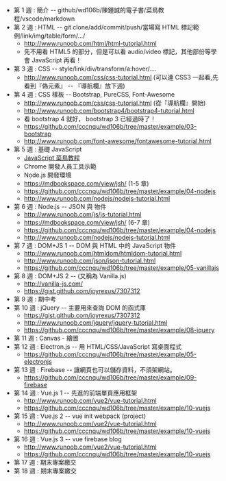 * 第 1 週 : 簡介 -- github/wd106b/陳鍾誠的電子書/菜鳥教程/vscode/markdown
* 第 2 週 : HTML -- git clone/add/commit/push/當場寫 HTML 標記範例/link/img/table/form/.../
  * http://www.runoob.com/html/html-tutorial.html
  * 先不用看 HTML5 的部分，但是可以看 audio/video 標記，其他部份等學會 JavaScript 再看！
* 第 3 週 : CSS -- style/link/div/transform/a:hover/....
  * http://www.runoob.com/css/css-tutorial.html (可以連 CSS3 一起看,先看到『偽元素』 -- 『導航欄』放下週) 
* 第 4 週 : CSS 樣板 -- Bootstrap, PureCSS, Font-Awesome
  * http://www.runoob.com/css/css-tutorial.html (從『導航欄』開始) 
  * http://www.runoob.com/bootstrap4/bootstrap4-tutorial.html
  * 看 bootstrap 4 就好， bootstrap 3 已經過時了！
  * https://github.com/cccnqu/wd106b/tree/master/example/03-bootstrap
  * http://www.runoob.com/font-awesome/fontawesome-tutorial.html
* 第 5 週 : 基礎 JavaScript
  * [JavaScript 菜鳥教程](http://www.runoob.com/js/js-tutorial.html)
  * Chrome 開發人員工具示範
  * Node.js 開發環境
  * https://mdbookspace.com/view/jsh/ (1-5 章)
  * https://github.com/cccnqu/wd106b/tree/master/example/04-nodejs
  * http://www.runoob.com/nodejs/nodejs-tutorial.html
* 第 6 週 : Node.js -- JSON 與 物件
  * http://www.runoob.com/js/js-tutorial.html
  * https://mdbookspace.com/view/jsh/ (6-7 章)
  * https://github.com/cccnqu/wd106b/tree/master/example/04-nodejs
  * http://www.runoob.com/nodejs/nodejs-tutorial.html
* 第 7 週 : DOM+JS 1 -- DOM 與 HTML 中的 JavaScript 物件
  * http://www.runoob.com/htmldom/htmldom-tutorial.html
  * http://www.runoob.com/json/json-tutorial.html
  * https://github.com/cccnqu/wd106b/tree/master/example/05-vanillajs
* 第 8 週 : DOM+JS 2 -- (又稱為 Vanilla.js)
  * http://vanilla-js.com/
  * https://gist.github.com/joyrexus/7307312
* 第 9 週 : 期中考
* 第 10 週 : jQuery -- 主要用來查詢 DOM 的函式庫
  * https://gist.github.com/joyrexus/7307312
  * http://www.runoob.com/jquery/jquery-tutorial.html
  * https://github.com/cccnqu/wd106b/tree/master/example/08-jquery
* 第 11 週 : Canvas - 繪圖
* 第 12 週 : Electron.js -- 用 HTML/CSS/JavaScript 寫桌面程式
  * https://github.com/cccnqu/wd106b/tree/master/example/05-electronjs
* 第 13 週 : Firebase -- 讓網頁也可以儲存資料，不須架網站。
  * https://github.com/cccnqu/wd106b/tree/master/example/09-firebase
* 第 14 週 : Vue.js 1 -- 先進的前端單頁應用框架
  * http://www.runoob.com/vue2/vue-tutorial.html
  * https://github.com/cccnqu/wd106b/tree/master/example/10-vuejs
* 第 15 週 : Vue.js 2 -- vue init webpack (project)
  * http://www.runoob.com/vue2/vue-tutorial.html
  * https://github.com/cccnqu/wd106b/tree/master/example/10-vuejs
* 第 16 週 : Vue.js 3 -- vue firebase blog
  * http://www.runoob.com/vue2/vue-tutorial.html
  * https://github.com/cccnqu/wd106b/tree/master/example/10-vuejs
* 第 17 週 : 期末專案繳交
* 第 18 週 : 期末專案繳交
